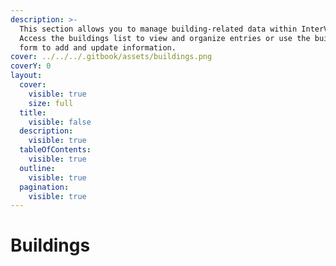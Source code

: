 ```yaml
---
description: >-
  This section allows you to manage building-related data within InterVal.
  Access the buildings list to view and organize entries or use the building
  form to add and update information.
cover: ../../../.gitbook/assets/buildings.png
coverY: 0
layout:
  cover:
    visible: true
    size: full
  title:
    visible: false
  description:
    visible: true
  tableOfContents:
    visible: true
  outline:
    visible: true
  pagination:
    visible: true
---
```


# Buildings

